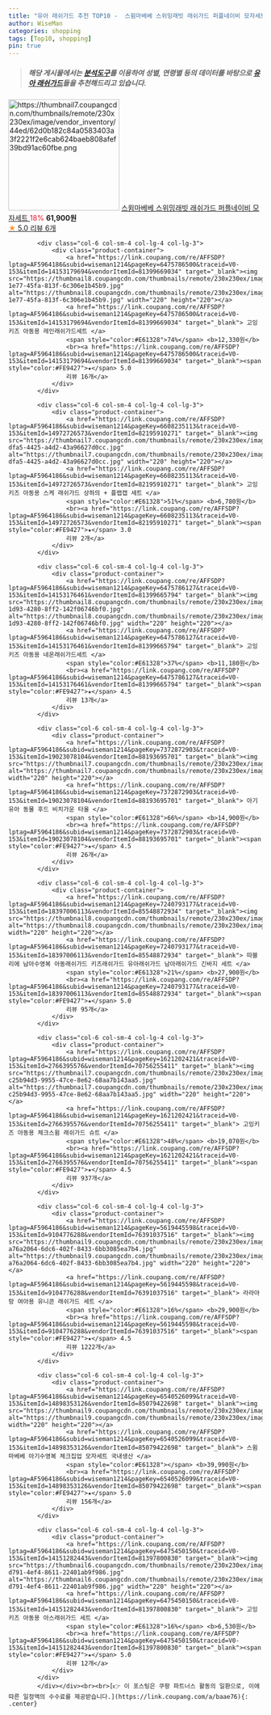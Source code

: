 ```yaml
---
title: "유아 래쉬가드 추천 TOP10 -  스윔마베베 스위밍래빗 래쉬가드 퍼플네이비 모자세트 "
author: WiseMan
categories: shopping
tags: [Top10, shopping]
pin: true
---
```


> ##### 해당 게시물에서는 [**분석도구**](https://itemscout.io/)를 이용하여 **성별**, **연령별** 등의 데이터를 바탕으로 [**유아 래쉬가드**](https://link.coupang.com/a/baae76)들을 추천해드리고 있습니다.
<div class="container"><div class="row">
            <div class="col-6 col-sm-4 col-lg-4 col-lg-3">
                <div class="product-container">
                    <a href="https://link.coupang.com/re/AFFSDP?lptag=AF5964186&subid=wiseman1214&pageKey=7653635078&traceid=V0-153&itemId=20371552000&vendorItemId=87447480804" target="_blank"><img src="https://thumbnail7.coupangcdn.com/thumbnails/remote/230x230ex/image/vendor_inventory/44ed/62d0b182c84a0583403a3f2221f2e6cab624baeb808afef39bd91ac60fbe.png" alt="https://thumbnail7.coupangcdn.com/thumbnails/remote/230x230ex/image/vendor_inventory/44ed/62d0b182c84a0583403a3f2221f2e6cab624baeb808afef39bd91ac60fbe.png" width="220" height="220"></a>
                    <a href="https://link.coupang.com/re/AFFSDP?lptag=AF5964186&subid=wiseman1214&pageKey=7653635078&traceid=V0-153&itemId=20371552000&vendorItemId=87447480804" target="_blank"> 스윔마베베 스위밍래빗 래쉬가드 퍼플네이비 모자세트 </a>
                    <span style="color:#E61328">18%</span> <b>61,900원</b>
                    <br><a href="https://link.coupang.com/re/AFFSDP?lptag=AF5964186&subid=wiseman1214&pageKey=7653635078&traceid=V0-153&itemId=20371552000&vendorItemId=87447480804" target="_blank"><span style="color:#FE9427">★</span> 5.0
                    리뷰 6개</a>
                </div>
            </div>
            
            <div class="col-6 col-sm-4 col-lg-4 col-lg-3">
                <div class="product-container">
                    <a href="https://link.coupang.com/re/AFFSDP?lptag=AF5964186&subid=wiseman1214&pageKey=6475786500&traceid=V0-153&itemId=14153179694&vendorItemId=81399669034" target="_blank"><img src="https://thumbnail8.coupangcdn.com/thumbnails/remote/230x230ex/image/retail/images/2022/04/22/17/7/ed39b124-1e77-45fa-813f-6c306e1b45b9.jpg" alt="https://thumbnail8.coupangcdn.com/thumbnails/remote/230x230ex/image/retail/images/2022/04/22/17/7/ed39b124-1e77-45fa-813f-6c306e1b45b9.jpg" width="220" height="220"></a>
                    <a href="https://link.coupang.com/re/AFFSDP?lptag=AF5964186&subid=wiseman1214&pageKey=6475786500&traceid=V0-153&itemId=14153179694&vendorItemId=81399669034" target="_blank"> 고잉키즈 아동용 레인래쉬가드세트 </a>
                    <span style="color:#E61328">74%</span> <b>12,330원</b>
                    <br><a href="https://link.coupang.com/re/AFFSDP?lptag=AF5964186&subid=wiseman1214&pageKey=6475786500&traceid=V0-153&itemId=14153179694&vendorItemId=81399669034" target="_blank"><span style="color:#FE9427">★</span> 5.0
                    리뷰 16개</a>
                </div>
            </div>
            
            <div class="col-6 col-sm-4 col-lg-4 col-lg-3">
                <div class="product-container">
                    <a href="https://link.coupang.com/re/AFFSDP?lptag=AF5964186&subid=wiseman1214&pageKey=6608235113&traceid=V0-153&itemId=14972726573&vendorItemId=82195910271" target="_blank"><img src="https://thumbnail7.coupangcdn.com/thumbnails/remote/230x230ex/image/retail/images/2022/06/27/16/6/b279b426-dfa5-4425-a4d2-43a96627d0cc.jpg" alt="https://thumbnail7.coupangcdn.com/thumbnails/remote/230x230ex/image/retail/images/2022/06/27/16/6/b279b426-dfa5-4425-a4d2-43a96627d0cc.jpg" width="220" height="220"></a>
                    <a href="https://link.coupang.com/re/AFFSDP?lptag=AF5964186&subid=wiseman1214&pageKey=6608235113&traceid=V0-153&itemId=14972726573&vendorItemId=82195910271" target="_blank"> 고잉키즈 아동용 스케 래쉬가드 상하의 + 플랩캡 세트 </a>
                    <span style="color:#E61328">51%</span> <b>6,780원</b>
                    <br><a href="https://link.coupang.com/re/AFFSDP?lptag=AF5964186&subid=wiseman1214&pageKey=6608235113&traceid=V0-153&itemId=14972726573&vendorItemId=82195910271" target="_blank"><span style="color:#FE9427">★</span> 3.0
                    리뷰 2개</a>
                </div>
            </div>
            
            <div class="col-6 col-sm-4 col-lg-4 col-lg-3">
                <div class="product-container">
                    <a href="https://link.coupang.com/re/AFFSDP?lptag=AF5964186&subid=wiseman1214&pageKey=6475786127&traceid=V0-153&itemId=14153176461&vendorItemId=81399665794" target="_blank"><img src="https://thumbnail8.coupangcdn.com/thumbnails/remote/230x230ex/image/retail/images/2022/04/22/17/2/fef01106-1d93-4280-8ff2-142f06746bf0.jpg" alt="https://thumbnail8.coupangcdn.com/thumbnails/remote/230x230ex/image/retail/images/2022/04/22/17/2/fef01106-1d93-4280-8ff2-142f06746bf0.jpg" width="220" height="220"></a>
                    <a href="https://link.coupang.com/re/AFFSDP?lptag=AF5964186&subid=wiseman1214&pageKey=6475786127&traceid=V0-153&itemId=14153176461&vendorItemId=81399665794" target="_blank"> 고잉키즈 아동용 네온래쉬가드세트 </a>
                    <span style="color:#E61328">37%</span> <b>11,180원</b>
                    <br><a href="https://link.coupang.com/re/AFFSDP?lptag=AF5964186&subid=wiseman1214&pageKey=6475786127&traceid=V0-153&itemId=14153176461&vendorItemId=81399665794" target="_blank"><span style="color:#FE9427">★</span> 4.5
                    리뷰 13개</a>
                </div>
            </div>
            
            <div class="col-6 col-sm-4 col-lg-4 col-lg-3">
                <div class="product-container">
                    <a href="https://link.coupang.com/re/AFFSDP?lptag=AF5964186&subid=wiseman1214&pageKey=7372872903&traceid=V0-153&itemId=19023078104&vendorItemId=88193695701" target="_blank"><img src="https://thumbnail7.coupangcdn.com/thumbnails/remote/230x230ex/image/vendor_inventory/16ae/151289e4066e62a57d8b0da8e9d091921099e53893556f467f5e2caf451a.jpg" alt="https://thumbnail7.coupangcdn.com/thumbnails/remote/230x230ex/image/vendor_inventory/16ae/151289e4066e62a57d8b0da8e9d091921099e53893556f467f5e2caf451a.jpg" width="220" height="220"></a>
                    <a href="https://link.coupang.com/re/AFFSDP?lptag=AF5964186&subid=wiseman1214&pageKey=7372872903&traceid=V0-153&itemId=19023078104&vendorItemId=88193695701" target="_blank"> 아기 유아 동물 후드 비치가운 타올 </a>
                    <span style="color:#E61328">66%</span> <b>14,900원</b>
                    <br><a href="https://link.coupang.com/re/AFFSDP?lptag=AF5964186&subid=wiseman1214&pageKey=7372872903&traceid=V0-153&itemId=19023078104&vendorItemId=88193695701" target="_blank"><span style="color:#FE9427">★</span> 4.5
                    리뷰 26개</a>
                </div>
            </div>
            
            <div class="col-6 col-sm-4 col-lg-4 col-lg-3">
                <div class="product-container">
                    <a href="https://link.coupang.com/re/AFFSDP?lptag=AF5964186&subid=wiseman1214&pageKey=7240793177&traceid=V0-153&itemId=18397006113&vendorItemId=85548872934" target="_blank"><img src="https://thumbnail8.coupangcdn.com/thumbnails/remote/230x230ex/image/vendor_inventory/4efd/8b464cb6ec803ccd9819da0079f2dbf46c8a0aa6ad4a32aadb95873390c7.jpg" alt="https://thumbnail8.coupangcdn.com/thumbnails/remote/230x230ex/image/vendor_inventory/4efd/8b464cb6ec803ccd9819da0079f2dbf46c8a0aa6ad4a32aadb95873390c7.jpg" width="220" height="220"></a>
                    <a href="https://link.coupang.com/re/AFFSDP?lptag=AF5964186&subid=wiseman1214&pageKey=7240793177&traceid=V0-153&itemId=18397006113&vendorItemId=85548872934" target="_blank"> 따블리에 남아수영복 아동래쉬가드 키즈래쉬가드 유아래쉬가드 남아래쉬가드 긴바지 세트 </a>
                    <span style="color:#E61328">21%</span> <b>27,900원</b>
                    <br><a href="https://link.coupang.com/re/AFFSDP?lptag=AF5964186&subid=wiseman1214&pageKey=7240793177&traceid=V0-153&itemId=18397006113&vendorItemId=85548872934" target="_blank"><span style="color:#FE9427">★</span> 5.0
                    리뷰 95개</a>
                </div>
            </div>
            
            <div class="col-6 col-sm-4 col-lg-4 col-lg-3">
                <div class="product-container">
                    <a href="https://link.coupang.com/re/AFFSDP?lptag=AF5964186&subid=wiseman1214&pageKey=1621202421&traceid=V0-153&itemId=2766395576&vendorItemId=70756255411" target="_blank"><img src="https://thumbnail7.coupangcdn.com/thumbnails/remote/230x230ex/image/retail/images/68382324199157-c25b94d3-9955-47ce-8e62-68aa7b143aa5.jpg" alt="https://thumbnail7.coupangcdn.com/thumbnails/remote/230x230ex/image/retail/images/68382324199157-c25b94d3-9955-47ce-8e62-68aa7b143aa5.jpg" width="220" height="220"></a>
                    <a href="https://link.coupang.com/re/AFFSDP?lptag=AF5964186&subid=wiseman1214&pageKey=1621202421&traceid=V0-153&itemId=2766395576&vendorItemId=70756255411" target="_blank"> 고잉키즈 아동용 체크스윔 래쉬가드 슈트 </a>
                    <span style="color:#E61328">48%</span> <b>19,070원</b>
                    <br><a href="https://link.coupang.com/re/AFFSDP?lptag=AF5964186&subid=wiseman1214&pageKey=1621202421&traceid=V0-153&itemId=2766395576&vendorItemId=70756255411" target="_blank"><span style="color:#FE9427">★</span> 4.5
                    리뷰 937개</a>
                </div>
            </div>
            
            <div class="col-6 col-sm-4 col-lg-4 col-lg-3">
                <div class="product-container">
                    <a href="https://link.coupang.com/re/AFFSDP?lptag=AF5964186&subid=wiseman1214&pageKey=5619445598&traceid=V0-153&itemId=9104776288&vendorItemId=76391037516" target="_blank"><img src="https://thumbnail9.coupangcdn.com/thumbnails/remote/230x230ex/image/retail/images/8306520103770576-a76a2064-6dc6-402f-8433-6bb3085ea7b4.jpg" alt="https://thumbnail9.coupangcdn.com/thumbnails/remote/230x230ex/image/retail/images/8306520103770576-a76a2064-6dc6-402f-8433-6bb3085ea7b4.jpg" width="220" height="220"></a>
                    <a href="https://link.coupang.com/re/AFFSDP?lptag=AF5964186&subid=wiseman1214&pageKey=5619445598&traceid=V0-153&itemId=9104776288&vendorItemId=76391037516" target="_blank"> 라라아망 여아용 유니콘 래쉬가드 세트 </a>
                    <span style="color:#E61328">16%</span> <b>29,900원</b>
                    <br><a href="https://link.coupang.com/re/AFFSDP?lptag=AF5964186&subid=wiseman1214&pageKey=5619445598&traceid=V0-153&itemId=9104776288&vendorItemId=76391037516" target="_blank"><span style="color:#FE9427">★</span> 4.5
                    리뷰 1222개</a>
                </div>
            </div>
            
            <div class="col-6 col-sm-4 col-lg-4 col-lg-3">
                <div class="product-container">
                    <a href="https://link.coupang.com/re/AFFSDP?lptag=AF5964186&subid=wiseman1214&pageKey=6540526099&traceid=V0-153&itemId=14898353126&vendorItemId=85079422698" target="_blank"><img src="https://thumbnail9.coupangcdn.com/thumbnails/remote/230x230ex/image/vendor_inventory/b506/a8553f0181a7f1e18bd9d25bc85a58f4b896c1900fbfea2f9f2efd6083b0.png" alt="https://thumbnail9.coupangcdn.com/thumbnails/remote/230x230ex/image/vendor_inventory/b506/a8553f0181a7f1e18bd9d25bc85a58f4b896c1900fbfea2f9f2efd6083b0.png" width="220" height="220"></a>
                    <a href="https://link.coupang.com/re/AFFSDP?lptag=AF5964186&subid=wiseman1214&pageKey=6540526099&traceid=V0-153&itemId=14898353126&vendorItemId=85079422698" target="_blank"> 스윔마베베 아기수영복 체크집업 모자세트 국내생산 </a>
                    <span style="color:#E61328"></span> <b>39,990원</b>
                    <br><a href="https://link.coupang.com/re/AFFSDP?lptag=AF5964186&subid=wiseman1214&pageKey=6540526099&traceid=V0-153&itemId=14898353126&vendorItemId=85079422698" target="_blank"><span style="color:#FE9427">★</span> 5.0
                    리뷰 156개</a>
                </div>
            </div>
            
            <div class="col-6 col-sm-4 col-lg-4 col-lg-3">
                <div class="product-container">
                    <a href="https://link.coupang.com/re/AFFSDP?lptag=AF5964186&subid=wiseman1214&pageKey=6475450150&traceid=V0-153&itemId=14151282443&vendorItemId=81397800830" target="_blank"><img src="https://thumbnail6.coupangcdn.com/thumbnails/remote/230x230ex/image/retail/images/2022/04/22/15/3/35d473d5-d791-4ef4-8611-22401ab9f986.jpg" alt="https://thumbnail6.coupangcdn.com/thumbnails/remote/230x230ex/image/retail/images/2022/04/22/15/3/35d473d5-d791-4ef4-8611-22401ab9f986.jpg" width="220" height="220"></a>
                    <a href="https://link.coupang.com/re/AFFSDP?lptag=AF5964186&subid=wiseman1214&pageKey=6475450150&traceid=V0-153&itemId=14151282443&vendorItemId=81397800830" target="_blank"> 고잉키즈 아동용 아스래쉬가드 세트 </a>
                    <span style="color:#E61328">16%</span> <b>6,530원</b>
                    <br><a href="https://link.coupang.com/re/AFFSDP?lptag=AF5964186&subid=wiseman1214&pageKey=6475450150&traceid=V0-153&itemId=14151282443&vendorItemId=81397800830" target="_blank"><span style="color:#FE9427">★</span> 5.0
                    리뷰 12개</a>
                </div>
            </div>
            </div></div><br><br>[👉 이 포스팅은 쿠팡 파트너스 활동의 일환으로, 이에 따른 일정액의 수수료를 제공받습니다.](https://link.coupang.com/a/baae76){: .center}